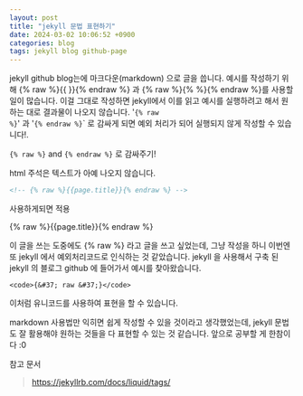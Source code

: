 ```yaml
---
layout: post
title: "jekyll 문법 표현하기"
date: 2024-03-02 10:06:52 +0900
categories: blog
tags: jekyll blog github-page
---
```


jekyll github blog는에 마크다운(markdown) 으로 글을 씁니다.
예시를 작성하기 위해 {% raw %}{{ }}{% endraw %} 과 {% raw %}{% %}{% endraw %}를 사용할 일이 많습니다. 이걸 그대로 작성하면 jekyll에서 이를 읽고 예시를 실행하려고 해서 원하는 대로 결과물이 나오지 않습니다. '<code>{&#37; raw &#37;}</code>' 과 '<code>{&#37; endraw &#37;}</code>` 로 감싸게 되면 예외 처리가 되어 실행되지 않게 작성할 수 있습니다!.

<code>{&#37; raw &#37;}</code> and
<code>{&#37; endraw &#37;}</code> 로 감싸주기!

html 주석은 텍스트가 아예 나오지 않습니다.

```html
<!-- {% raw %}{{page.title}}{% endraw %} -->
```

사용하게되면
적용

{% raw %}{{page.title}}{% endraw %}

이 글을 쓰는 도중에도 {&#37; raw &#37;} 라고 글을 쓰고 싶었는데, 그냥 작성을 하니 이번엔 또 jekyll 에서 예외처리코드로 인식하는 것 같았습니다. jekyll 을 사용해서 구축 된 jekyll 의 블로그 github 에 들어가서 예시를 찾아왔습니다.

```text
<code>{&#37; raw &#37;}</code>
```

이처럼 유니코드를 사용하여 표현을 할 수 있습니다.

markdown 사용법만 익히면 쉽게 작성할 수 있을 것이라고 생각했었는데, jekyll 문법도 잘 활용해야 원하는 것들을 다 표현할 수 있는 것 같습니다.
앞으로 공부할 게 한참이다 :0

참고 문서

> https://jekyllrb.com/docs/liquid/tags/
